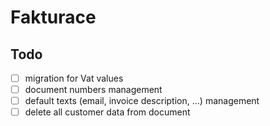 # Fakturace

## Todo
- [ ] migration for Vat values
- [ ] document numbers management
- [ ] default texts (email, invoice description, ...) management
- [ ] delete all customer data from document